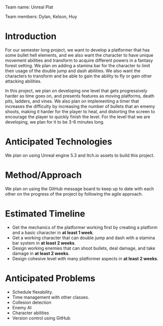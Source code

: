 Team name: Unreal Plat

Team members: Dylan, Kelson, Huy

# Introduction

For our semester long project, we want to develop a platformer that has some bullet hell elements, and we also want the character to have unique movement abilities and transform to acquire different powers in a fantasy forest setting. We plan on adding a stamina bar for the character to limit their usage of the double jump and dash abilities. We also want the characters to transform and be able to gain the ability to fly or gain other attacking abilities.

In this project, we plan on developing one level that gets progressively harder as time goes on, and presents features as moving platforms, death pits, ladders, and vines. We also plan on implementing a timer that increases the difficulty by increasing the number of bullets that an ememy shoots, making it harder for the player to heal, and distorting the screen to encourage the player to quickly finish the level. For the level that we are developing, we plan for it to be 3-6 minutes long.

# Anticipated Technologies

We plan on using Unreal engine 5.3 and Itch.io assets to build this project.

# Method/Approach

We plan on using the GitHub message board to keep up to date with each other on the progress of the project by following the agile approach.

# Estimated Timeline

* Get the mechanics of the platformer working first by creating a platform and a basic character in **at least 1 week**.
* Get a working character that can double jump and dash with a stamina bar system in **at least 2 weeks**.
* Design working enemies that can shoot bullets, deal damage, and take damage in **at least 2 weeks**.
* Design cohesive level with many platformer aspects in **at least 2 weeks**.

# Anticipated Problems

* Schedule flexability.
* Time management with other classes.
* Collesion detection
* Enemy AI
* Character abilities
* Version control using GitHub
